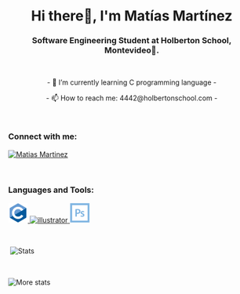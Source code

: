 <h1 align="center">Hi there👋, I'm Matías Martínez</h1>
<h3 align="center">Software Engineering Student at Holberton School, Montevideo🌟.</h3>

<br>

<p align="center">- 🌱 I’m currently learning C programming language -</p>

<p align="center">- 📫 How to reach me: 4442@holbertonschool.com -</p>

<br>

<h3 align="left">Connect with me:</h3>
<p align="left">
  <a href="https://www.linkedin.com/in/matiasmartinezhirsiger/" target="blank"><img align="center"
      src="https://raw.githubusercontent.com/rahuldkjain/github-profile-readme-generator/master/src/images/icons/Social/linked-in-alt.svg"
      alt="Matias Martinez" height="30" width="40" /></a>
</p>

<br>

<h3 align="left">Languages and Tools:</h3>
<p align="left"> <a href="https://www.cprogramming.com/" target="_blank"
    rel="noreferrer"> <img src="https://raw.githubusercontent.com/devicons/devicon/master/icons/c/c-original.svg"
      alt="c" width="40" height="40" /> </a> <a href="https://www.adobe.com/in/products/illustrator.html"
    target="_blank" rel="noreferrer"> <img
      src="https://www.vectorlogo.zone/logos/adobe_illustrator/adobe_illustrator-icon.svg" alt="illustrator" width="40"
      height="40" /> </a> <a href="https://www.photoshop.com/en" target="_blank"
    rel="noreferrer"> <img
      src="https://raw.githubusercontent.com/devicons/devicon/master/icons/photoshop/photoshop-line.svg" alt="photoshop"
      width="40" height="40" /> </a> </p>

<br>

<p>&nbsp;<img align="center" src="https://github-readme-stats.vercel.app/api?username=MatiasMtz&show_icons=true&theme=tokyonight"
    alt="Stats" /></p>

<br>

<p><img align="center" src="https://github-readme-streak-stats.herokuapp.com/?user=MatiasMtz&theme=tokyonight=0d1117&date_format=M%20j%5B%2C%20Y%5D" alt="More stats" /></p>
